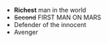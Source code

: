 * **Richest** man in the world
* <del>Second</del> FIRST MAN ON MARS
* Defender of the innocent
* Avenger
